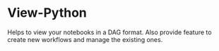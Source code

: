 # View-Python
Helps to view your notebooks in a DAG format. Also provide feature to create new workflows and manage the existing ones.


